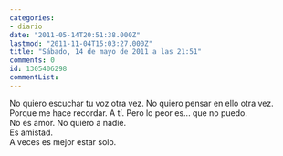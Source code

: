 ```yaml
---
categories:
- diario
date: "2011-05-14T20:51:38.000Z"
lastmod: "2011-11-04T15:03:27.000Z"
title: "Sábado, 14 de mayo de 2011 a las 21:51"
comments: 0
id: 1305406298
commentList:
---
```


No quiero escuchar tu voz otra vez. No quiero pensar en ello otra vez. Porque me hace recordar. A tí. Pero lo peor es... que no puedo.  
No es amor. No quiero a nadie.  
Es amistad.  
A veces es mejor estar solo.